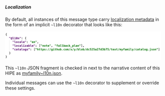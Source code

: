 ##### Localization

By default, all instances of this message type carry [localization metadata](
https://github.com/hyperledger/indy-hipe/pull/64) in the form of an implicit
`~l10n` decorator that looks like this:

[![~l10n settings](localization-section.png)](myfamily~l10n.json)

This `~l10n` JSON fragment is checked in next to the narrative content of
this HIPE as [myfamily~l10n.json](myfamily~l10n.json).

Individual messages can use the `~l10n` decorator to supplement or
override these settings.